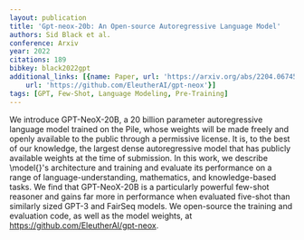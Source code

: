 ```yaml
---
layout: publication
title: 'Gpt-neox-20b: An Open-source Autoregressive Language Model'
authors: Sid Black et al.
conference: Arxiv
year: 2022
citations: 189
bibkey: black2022gpt
additional_links: [{name: Paper, url: 'https://arxiv.org/abs/2204.06745'}, {name: Code,
    url: 'https://github.com/EleutherAI/gpt-neox'}]
tags: [GPT, Few-Shot, Language Modeling, Pre-Training]
---
```

We introduce GPT-NeoX-20B, a 20 billion parameter autoregressive language
model trained on the Pile, whose weights will be made freely and openly
available to the public through a permissive license. It is, to the best of our
knowledge, the largest dense autoregressive model that has publicly available
weights at the time of submission. In this work, we describe \model\{\}'s
architecture and training and evaluate its performance on a range of
language-understanding, mathematics, and knowledge-based tasks. We find that
GPT-NeoX-20B is a particularly powerful few-shot reasoner and gains far more in
performance when evaluated five-shot than similarly sized GPT-3 and FairSeq
models. We open-source the training and evaluation code, as well as the model
weights, at https://github.com/EleutherAI/gpt-neox.